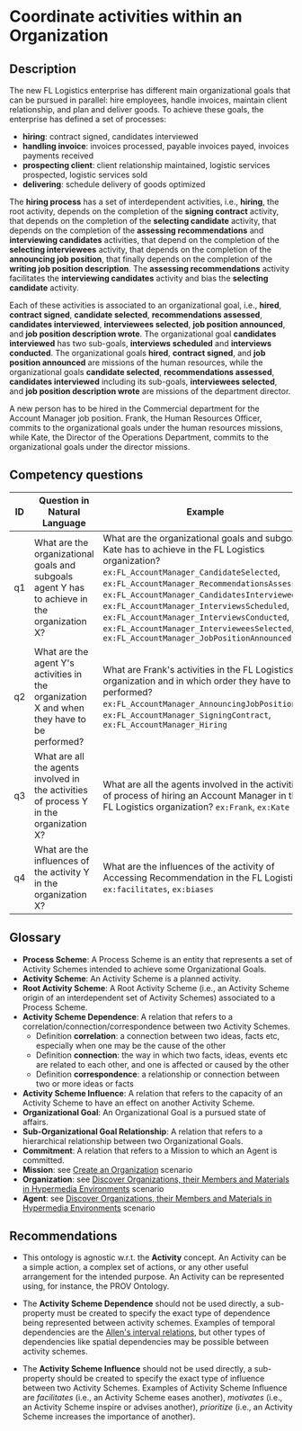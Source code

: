 # Coordinate activities within an Organization

## Description

The new FL Logistics enterprise has different main organizational goals that can be pursued in parallel: hire employees, handle invoices, maintain client relationship, and plan and deliver goods. To achieve these goals, the enterprise has defined a set of processes:
* **hiring**: contract signed, candidates interviewed
* **handling invoice**: invoices processed, payable invoices payed, invoices payments received
* **prospecting client**: client relationship maintained, logistic services prospected, logistic services sold
* **delivering**: schedule delivery of goods optimized

The **hiring process** has a set of interdependent activities, i.e., **hiring**, the root activity, depends on the completion of the **signing contract** activity, that depends on the completion of the **selecting candidate** activity, that depends on the completion of the **assessing recommendations** and **interviewing candidates** activities, that depend on the completion of the **selecting interviewees** activity, that depends on the completion of the **announcing job position**, that finally depends on the completion of the **writing job position description**. The **assessing recommendations** activity facilitates the **interviewing candidates** activity and bias the **selecting candidate** activity.

Each of these activities is associated to an organizational goal, i.e., **hired**, **contract signed**, **candidate selected**, **recommendations assessed**, **candidates interviewed**, **interviewees selected**, **job position announced**, and **job position description wrote**. The organizational goal **candidates interviewed** has two sub-goals, **interviews scheduled** and **interviews conducted**. The organizational goals **hired**, **contract signed**, and **job position announced** are missions of the human resources, while the organizational goals **candidate selected**, **recommendations assessed**, **candidates interviewed** including its sub-goals, **interviewees selected**, and **job position description wrote** are missions of the department director.

A new person has to be hired in the Commercial department for the Account Manager job position. Frank, the Human Resources Officer, commits to the organizational goals under the human resources missions, while Kate, the Director of the Operations Department, commits to the organizational goals under the director missions.

## Competency questions

| ID | Question in Natural Language | Example |
|----|------------------------------|---------| 
| q1 | What are the organizational goals and subgoals agent Y has to achieve in the organization X? | What are the organizational goals and subgoals Kate has to achieve in the FL Logistics organization? `ex:FL_AccountManager_CandidateSelected`, `ex:FL_AccountManager_RecommendationsAssessed`, `ex:FL_AccountManager_CandidatesInterviewed`, `ex:FL_AccountManager_InterviewsScheduled`, `ex:FL_AccountManager_InterviewsConducted`, `ex:FL_AccountManager_IntervieweesSelected`, `ex:FL_AccountManager_JobPositionAnnounced`          |
| q2 | What are the agent Y's activities in the organization X and when they have to be performed?  | What are Frank's activities in the FL Logistics organization and in which order they have to be performed? `ex:FL_AccountManager_AnnouncingJobPosition`, `ex:FL_AccountManager_SigningContract`, `ex:FL_AccountManager_Hiring`                                                 |
| q3 | What are all the agents involved in the activities of process Y in the organization X?       | What are all the agents involved in the activities of process of hiring an Account Manager in the FL Logistics organization? `ex:Frank`, `ex:Kate`                                                 |
| q4 | What are the influences of the activity Y in the organization X?                             | What are the influences of the activity of Accessing Recommendation in the FL Logistics? `ex:facilitates`, `ex:biases` |

## Glossary

* **Process Scheme**: A Process Scheme is an entity that represents a set of Activity Schemes intended to achieve some Organizational Goals.
* **Activity Scheme**: An Activity Scheme is a planned activity.
* **Root Activity Scheme**: A Root Activity Scheme (i.e., an Activity Scheme origin of an interdependent set of Activity Schemes) associated to a Process Scheme.
* **Activity Scheme Dependence**: A relation that refers to a correlation/connection/correspondence between two Activity Schemes.
   - Definition **correlation**: a connection between two ideas, facts etc, especially when one may be the cause of the other
   - Definition **connection**: the way in which two facts, ideas, events etc are related to each other, and one is affected or caused by the other
   - Definition **correspondence**: a relationship or connection between two or more ideas or facts
* **Activity Scheme Influence**: A relation that refers to the capacity of an Activity Scheme to have an effect on another Activity Scheme.
* **Organizational Goal**: An Organizational Goal is a pursued state of affairs.
* **Sub-Organizational Goal Relationship**: A relation that refers to a hierarchical relationship between two Organizational Goals.
* **Commitment**: A relation that refers to a Mission to which an Agent is committed.
* **Mission**: see [Create an Organization](https://github.com/HyperAgents/hmas/blob/master/domains/logistics/create-organization/README.md) scenario
* **Organization**: see [Discover Organizations, their Members and Materials in Hypermedia Environments](https://github.com/HyperAgents/hmas/blob/master/domains/manufacturing-environments/discover-organization/README.md) scenario
* **Agent**: see [Discover Organizations, their Members and Materials in Hypermedia Environments](https://github.com/HyperAgents/hmas/blob/master/domains/manufacturing-environments/discover-organization/README.md) scenario

## Recommendations

* This ontology is agnostic w.r.t. the **Activity** concept. An Activity can be a simple action, a complex set of actions, or any other useful arrangement for the intended purpose. An Activity can be represented using, for instance, the PROV Ontology.

* The **Activity Scheme Dependence** should not be used directly, a sub-property must be created to specify the exact type of dependence being represented between activity schemes. Examples of temporal dependencies are the [Allen's interval relations](https://doi.org/10.1145/182.358434), but other types of dependencies like spatial dependencies may be possible between activity schemes.

* The **Activity Scheme Influence** should not be used directly, a sub-property should be created to specify the exact type of influence between two Activity Schemes. Examples of Activity Scheme Influence are _facilitates_ (i.e., an Activity Scheme eases another), _motivates_ (i.e., an Activity Scheme inspire or advises another), _prioritize_ (i.e., an Activity Scheme increases the importance of another).
